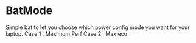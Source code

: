 # BatMode

Simple bat to let you choose which power config mode you want for your laptop. 
Case 1 : Maximum Perf
Case 2 : Max eco
